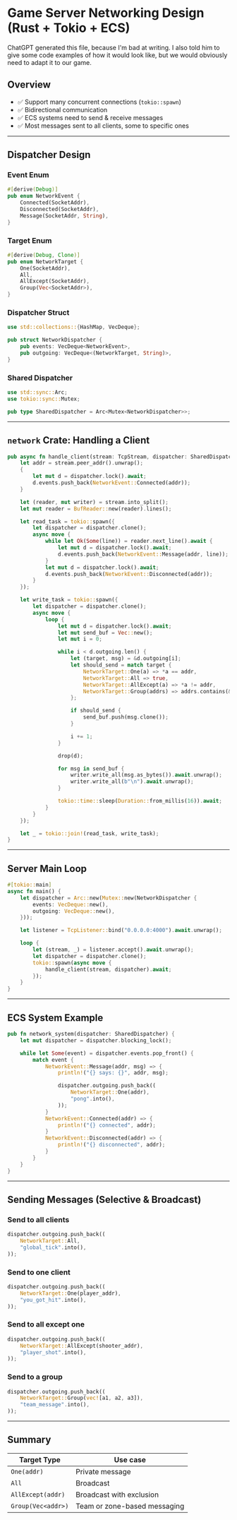 # Game Server Networking Design (Rust + Tokio + ECS)

ChatGPT generated this file, because I'm bad at writing. I also told him to give some
code examples of how it would look like, but we would obviously need to adapt
it to our game.

## Overview

- ✅ Support many concurrent connections (`tokio::spawn`)
- ✅ Bidirectional communication
- ✅ ECS systems need to send & receive messages
- ✅ Most messages sent to all clients, some to specific ones

---

## Dispatcher Design

### Event Enum

```rust
#[derive(Debug)]
pub enum NetworkEvent {
    Connected(SocketAddr),
    Disconnected(SocketAddr),
    Message(SocketAddr, String),
}
```

### Target Enum

```rust
#[derive(Debug, Clone)]
pub enum NetworkTarget {
    One(SocketAddr),
    All,
    AllExcept(SocketAddr),
    Group(Vec<SocketAddr>),
}
```

### Dispatcher Struct

```rust
use std::collections::{HashMap, VecDeque};

pub struct NetworkDispatcher {
    pub events: VecDeque<NetworkEvent>,
    pub outgoing: VecDeque<(NetworkTarget, String)>,
}
```

### Shared Dispatcher

```rust
use std::sync::Arc;
use tokio::sync::Mutex;

pub type SharedDispatcher = Arc<Mutex<NetworkDispatcher>>;
```

---

## `network` Crate: Handling a Client

```rust
pub async fn handle_client(stream: TcpStream, dispatcher: SharedDispatcher) {
    let addr = stream.peer_addr().unwrap();
    {
        let mut d = dispatcher.lock().await;
        d.events.push_back(NetworkEvent::Connected(addr));
    }

    let (reader, mut writer) = stream.into_split();
    let mut reader = BufReader::new(reader).lines();

    let read_task = tokio::spawn({
        let dispatcher = dispatcher.clone();
        async move {
            while let Ok(Some(line)) = reader.next_line().await {
                let mut d = dispatcher.lock().await;
                d.events.push_back(NetworkEvent::Message(addr, line));
            }
            let mut d = dispatcher.lock().await;
            d.events.push_back(NetworkEvent::Disconnected(addr));
        }
    });

    let write_task = tokio::spawn({
        let dispatcher = dispatcher.clone();
        async move {
            loop {
                let mut d = dispatcher.lock().await;
                let mut send_buf = Vec::new();
                let mut i = 0;

                while i < d.outgoing.len() {
                    let (target, msg) = &d.outgoing[i];
                    let should_send = match target {
                        NetworkTarget::One(a) => *a == addr,
                        NetworkTarget::All => true,
                        NetworkTarget::AllExcept(a) => *a != addr,
                        NetworkTarget::Group(addrs) => addrs.contains(&addr),
                    };

                    if should_send {
                        send_buf.push(msg.clone());
                    }

                    i += 1;
                }

                drop(d);

                for msg in send_buf {
                    writer.write_all(msg.as_bytes()).await.unwrap();
                    writer.write_all(b"\n").await.unwrap();
                }

                tokio::time::sleep(Duration::from_millis(16)).await;
            }
        }
    });

    let _ = tokio::join!(read_task, write_task);
}
```

---

## Server Main Loop

```rust
#[tokio::main]
async fn main() {
    let dispatcher = Arc::new(Mutex::new(NetworkDispatcher {
        events: VecDeque::new(),
        outgoing: VecDeque::new(),
    }));

    let listener = TcpListener::bind("0.0.0.0:4000").await.unwrap();

    loop {
        let (stream, _) = listener.accept().await.unwrap();
        let dispatcher = dispatcher.clone();
        tokio::spawn(async move {
            handle_client(stream, dispatcher).await;
        });
    }
}
```

---

## ECS System Example

```rust
pub fn network_system(dispatcher: SharedDispatcher) {
    let mut dispatcher = dispatcher.blocking_lock();

    while let Some(event) = dispatcher.events.pop_front() {
        match event {
            NetworkEvent::Message(addr, msg) => {
                println!("{} says: {}", addr, msg);

                dispatcher.outgoing.push_back((
                    NetworkTarget::One(addr),
                    "pong".into(),
                ));
            }
            NetworkEvent::Connected(addr) => {
                println!("{} connected", addr);
            }
            NetworkEvent::Disconnected(addr) => {
                println!("{} disconnected", addr);
            }
        }
    }
}
```

---

## Sending Messages (Selective & Broadcast)

### Send to all clients

```rust
dispatcher.outgoing.push_back((
    NetworkTarget::All,
    "global_tick".into(),
));
```

### Send to one client

```rust
dispatcher.outgoing.push_back((
    NetworkTarget::One(player_addr),
    "you_got_hit".into(),
));
```

### Send to all except one

```rust
dispatcher.outgoing.push_back((
    NetworkTarget::AllExcept(shooter_addr),
    "player_shot".into(),
));
```

### Send to a group

```rust
dispatcher.outgoing.push_back((
    NetworkTarget::Group(vec![a1, a2, a3]),
    "team_message".into(),
));
```

---

## Summary

| Target Type        | Use case                     |
| ------------------ | ---------------------------- |
| `One(addr)`        | Private message              |
| `All`              | Broadcast                    |
| `AllExcept(addr)`  | Broadcast with exclusion     |
| `Group(Vec<addr>)` | Team or zone-based messaging |
